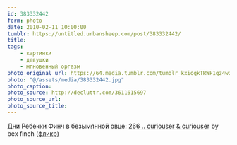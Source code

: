 ```yaml
---
id: 383332442
form: photo
date: 2010-02-11 10:00:00
tumblr: https://untitled.urbansheep.com/post/383332442/
title:
tags:
    - картинки
    - девушки
    - мгновенный оргазм
photo_original_url: https://64.media.tumblr.com/tumblr_kxiogkTRWF1qz4wzio1_1280.jpg
photo: "@/assets/media/383332442.jpg"
photo_caption:
photo_source: http://decluttr.com/3611615697
photo_source_url:
photo_source_title:
---
```


<p>Дни Ребекки Финч в безымянной овце: <a href="http://decluttr.com/3611615697">266 .. curiouser &amp; curiouser</a> by bex finch (<a href="http://www.flickr.com/photos/28757493@N03/3611615697">фликр</a>)</p>
